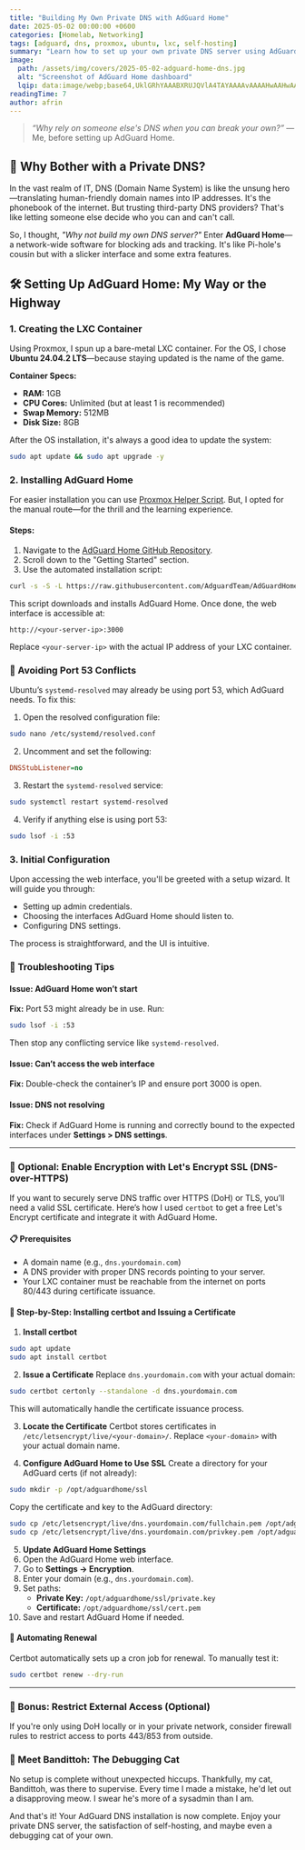 ```yaml
---
title: "Building My Own Private DNS with AdGuard Home"
date: 2025-05-02 00:00:00 +0600
categories: [Homelab, Networking]
tags: [adguard, dns, proxmox, ubuntu, lxc, self-hosting]
summary: "Learn how to set up your own private DNS server using AdGuard Home, hosted on an LXC container in Proxmox. A step-by-step guide for self-hosting enthusiasts."
image:
  path: /assets/img/covers/2025-05-02-adguard-home-dns.jpg
  alt: "Screenshot of AdGuard Home dashboard"
  lqip: data:image/webp;base64,UklGRhYAAABXRUJQVlA4TAYAAAAvAAAAHwAAHwAAQUxQSAwAAAABAAAAAA==
readingTime: 7
author: afrin
---
```


> *“Why rely on someone else's DNS when you can break your own?”* — Me, before setting up AdGuard Home.

## 🧠 Why Bother with a Private DNS?

In the vast realm of IT, DNS (Domain Name System) is like the unsung hero—translating human-friendly domain names into IP addresses. It's the phonebook of the internet. But trusting third-party DNS providers? That's like letting someone else decide who you can and can't call.

So, I thought, *"Why not build my own DNS server?"* Enter **AdGuard Home**—a network-wide software for blocking ads and tracking. It's like Pi-hole's cousin but with a slicker interface and some extra features.

## 🛠️ Setting Up AdGuard Home: My Way or the Highway

### 1. **Creating the LXC Container**

Using Proxmox, I spun up a bare-metal LXC container. For the OS, I chose **Ubuntu 24.04.2 LTS**—because staying updated is the name of the game.

**Container Specs:**

- **RAM:** 1GB
- **CPU Cores:** Unlimited (but at least 1 is recommended)
- **Swap Memory:** 512MB
- **Disk Size:** 8GB

After the OS installation, it's always a good idea to update the system:

```bash
sudo apt update && sudo apt upgrade -y
```

### 2. **Installing AdGuard Home**

For easier installation you can use [Proxmox Helper Script](https://community-scripts.github.io/ProxmoxVE/scripts?id=adguard). But, I opted for the manual route—for the thrill and the learning experience.

#### Steps:

1. Navigate to the [AdGuard Home GitHub Repository](https://github.com/AdguardTeam/AdGuardHome).
2. Scroll down to the "Getting Started" section.
3. Use the automated installation script:

```bash
curl -s -S -L https://raw.githubusercontent.com/AdguardTeam/AdGuardHome/master/scripts/install.sh | sh -s -- -v
```

This script downloads and installs AdGuard Home. Once done, the web interface is accessible at:

```
http://<your-server-ip>:3000
```

Replace `<your-server-ip>` with the actual IP address of your LXC container.

### 🛑 Avoiding Port 53 Conflicts

Ubuntu’s `systemd-resolved` may already be using port 53, which AdGuard needs. To fix this:

1. Open the resolved configuration file:

```bash
sudo nano /etc/systemd/resolved.conf
```

2. Uncomment and set the following:

```ini
DNSStubListener=no
```

3. Restart the `systemd-resolved` service:

```bash
sudo systemctl restart systemd-resolved
```

4. Verify if anything else is using port 53:

```bash
sudo lsof -i :53
```

### 3. **Initial Configuration**

Upon accessing the web interface, you'll be greeted with a setup wizard. It will guide you through:

- Setting up admin credentials.
- Choosing the interfaces AdGuard Home should listen to.
- Configuring DNS settings.

The process is straightforward, and the UI is intuitive.

### 🧩 Troubleshooting Tips

#### Issue: AdGuard Home won’t start
**Fix:** Port 53 might already be in use. Run:
```bash
sudo lsof -i :53
```
Then stop any conflicting service like `systemd-resolved`.

#### Issue: Can’t access the web interface
**Fix:** Double-check the container’s IP and ensure port 3000 is open.

#### Issue: DNS not resolving
**Fix:** Check if AdGuard Home is running and correctly bound to the expected interfaces under **Settings > DNS settings**.

---

### 🔐 Optional: Enable Encryption with Let's Encrypt SSL (DNS-over-HTTPS)

If you want to securely serve DNS traffic over HTTPS (DoH) or TLS, you’ll need a valid SSL certificate. Here’s how I used `certbot` to get a free Let's Encrypt certificate and integrate it with AdGuard Home.

#### 📋 Prerequisites
- A domain name (e.g., `dns.yourdomain.com`)
- A DNS provider with proper DNS records pointing to your server.
- Your LXC container must be reachable from the internet on ports 80/443 during certificate issuance.

#### 🧰 Step-by-Step: Installing certbot and Issuing a Certificate

1. **Install certbot**
```bash
sudo apt update
sudo apt install certbot
```

2. **Issue a Certificate**
Replace `dns.yourdomain.com` with your actual domain:
```bash
sudo certbot certonly --standalone -d dns.yourdomain.com
```
This will automatically handle the certificate issuance process.

3. **Locate the Certificate**
Certbot stores certificates in `/etc/letsencrypt/live/<your-domain>/`. Replace `<your-domain>` with your actual domain name.

4. **Configure AdGuard Home to Use SSL**
Create a directory for your AdGuard certs (if not already):
```bash
sudo mkdir -p /opt/adguardhome/ssl
```
Copy the certificate and key to the AdGuard directory:
```bash
sudo cp /etc/letsencrypt/live/dns.yourdomain.com/fullchain.pem /opt/adguardhome/ssl/cert.pem
sudo cp /etc/letsencrypt/live/dns.yourdomain.com/privkey.pem /opt/adguardhome/ssl/private.key
```

5. **Update AdGuard Home Settings**
1. Open the AdGuard Home web interface.
2. Go to **Settings → Encryption**.
3. Enter your domain (e.g., `dns.yourdomain.com`).
4. Set paths:
   - **Private Key:** `/opt/adguardhome/ssl/private.key`
   - **Certificate:** `/opt/adguardhome/ssl/cert.pem`
5. Save and restart AdGuard Home if needed.

#### 🔁 Automating Renewal
Certbot automatically sets up a cron job for renewal. To manually test it:
```bash
sudo certbot renew --dry-run
```

---

### 🧷 Bonus: Restrict External Access (Optional)

If you're only using DoH locally or in your private network, consider firewall rules to restrict access to ports 443/853 from outside.

### 🐾 Meet Bandittoh: The Debugging Cat

No setup is complete without unexpected hiccups. Thankfully, my cat, Bandittoh, was there to supervise. Every time I made a mistake, he'd let out a disapproving meow. I swear he's more of a sysadmin than I am.

And that's it! Your AdGuard DNS installation is now complete. Enjoy your private DNS server, the satisfaction of self-hosting, and maybe even a debugging cat of your own.
